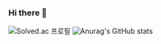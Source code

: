 ### Hi there 👋

<!--
**Ming-Zi/Ming-Zi** is a ✨ _special_ ✨ repository because its `README.md` (this file) appears on your GitHub profile.

Here are some ideas to get you started:

- 🔭 I’m currently working on ...
- 🌱 I’m currently learning ...
- 👯 I’m looking to collaborate on ...
- 🤔 I’m looking for help with ...
- 💬 Ask me about ...
- 📫 How to reach me: ...
- 😄 Pronouns: ...
- ⚡ Fun fact: ...
-->
![Solved.ac
프로필](http://mazassumnida.wtf/api/v2/generate_badge?boj=mingzi)
![Anurag's GitHub stats](https://github-readme-stats.vercel.app/api?username=Ming-Zi&show_icons=true&theme=radical)
